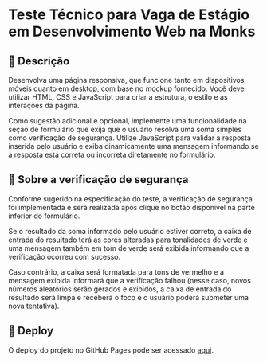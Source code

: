 # Teste Técnico para Vaga de Estágio em Desenvolvimento Web na Monks

## 📖 Descrição
Desenvolva uma página responsiva, que funcione tanto em dispositivos móveis quanto em desktop, com base no mockup fornecido. Você deve utilizar HTML, CSS e JavaScript para criar a estrutura, o estilo e as interações da página.

Como sugestão adicional e opcional, implemente uma funcionalidade na seção de formulário que exija que o usuário resolva uma soma simples como verificação de segurança. Utilize JavaScript para validar a resposta inserida pelo usuário e exiba dinamicamente uma mensagem informando se a resposta está correta ou incorreta diretamente no formulário.

## 🔐 Sobre a verificação de segurança
Conforme sugerido na especificação do teste, a verificação de segurança foi implementada e será realizada após clique no botão disponível na parte inferior do formulário.

Se o resultado da soma informado pelo usuário estiver correto, a caixa de entrada do resultado terá as cores alteradas para tonalidades de verde e uma mensagem também em tom de verde será exibida informando que a verificação ocorreu com sucesso.

Caso contrário, a caixa será formatada para tons de vermelho e a mensagem exibida informará que a verificação falhou (nesse caso, novos números aleatórios serão gerados e exibidos, a caixa de entrada do resultado será limpa e receberá o foco e o usuário poderá submeter uma nova tentativa).

## 🔗 Deploy
O deploy do projeto no GitHub Pages pode ser acessado [aqui](https://danielosilva1.github.io/desafio-monks/).